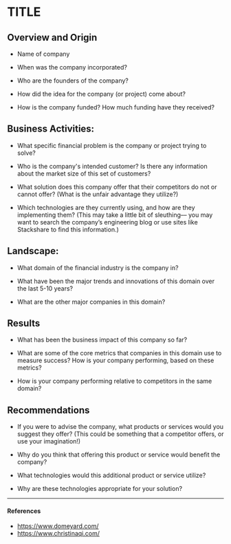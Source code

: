 # TITLE

## Overview and Origin

- Name of company

- When was the company incorporated?

- Who are the founders of the company?

- How did the idea for the company (or project) come about?

- How is the company funded? How much funding have they received?

## Business Activities:

- What specific financial problem is the company or project trying to solve?

- Who is the company's intended customer? Is there any information about the market size of this set of customers?

- What solution does this company offer that their competitors do not or cannot offer? (What is the unfair advantage they utilize?)

- Which technologies are they currently using, and how are they implementing them? (This may take a little bit of sleuthing–– you may want to search the company’s engineering blog or use sites like Stackshare to find this information.)

## Landscape:

- What domain of the financial industry is the company in?

- What have been the major trends and innovations of this domain over the last 5-10 years?

- What are the other major companies in this domain?

## Results

- What has been the business impact of this company so far?

- What are some of the core metrics that companies in this domain use to measure success? How is your company performing, based on these metrics?

- How is your company performing relative to competitors in the same domain?

## Recommendations

- If you were to advise the company, what products or services would you suggest they offer? (This could be something that a competitor offers, or use your imagination!)

- Why do you think that offering this product or service would benefit the company?

- What technologies would this additional product or service utilize?

- Why are these technologies appropriate for your solution?

---

#### References

- https://www.domeyard.com/
- https://www.christinaqi.com/
